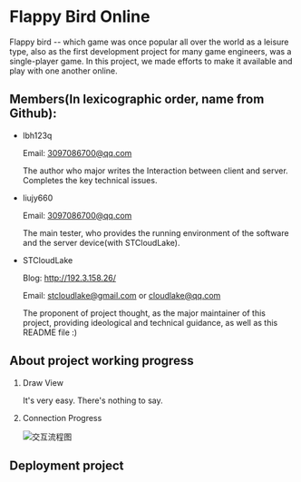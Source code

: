 # Flappy Bird Online
Flappy bird -- which game was once popular all over the world as a leisure type, also as the first development project for many game engineers, was a single-player game. In this project, we made efforts to make it available and play with one another online.

## Members(In lexicographic order, name from Github):

- lbh123q

  Email: 3097086700@qq.com

  The author who major writes the Interaction between client and server. Completes the key technical issues.

- liujy660

  Email: 3097086700@qq.com

  The main tester, who provides the running environment of the software and the server device(with STCloudLake).

- STCloudLake

  Blog: http://192.3.158.26/

  Email: stcloudlake@gmail.com or cloudlake@qq.com

  The proponent of project thought, as the major maintainer of this project, providing ideological and technical guidance, as well as this README file :)

## About project working progress

1. Draw View

   It's very easy. There's nothing to say.

2. Connection Progress

   ![交互流程图](E:/23302/%E4%BA%A4%E4%BA%92%E6%B5%81%E7%A8%8B%E5%9B%BE.png)

## Deployment project










